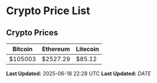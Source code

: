 # Crypto Price List

## Crypto Prices
| Bitcoin | Ethereum | Litecoin |
| ------- | -------- | -------- |
| $105003 | $2527.29 | $85.12 |
**Last Updated:** 2025-06-18 22:28 UTC
**Last Updated:** $DATE$
